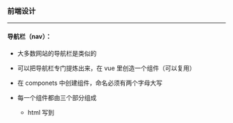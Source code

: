 ### 前端设计

------------------

#### 导航栏（nav）：

- 大多数网站的导航栏是类似的

- 可以把导航栏专门提炼出来，在 vue 里创造一个组件（可以复用）

- 在 componets 中创建组件，命名必须有两个字母大写

- 每一个组件都由三个部分组成

  - html	写到 <template> 标签里
  - js         写到 <script> 标签里
  - css      写到 <style scoped> 标签里（加上 scoped 的作用是在这对标签里写的 css 会加一个随机字符串，使得这个样式不会影响到组件以外的部分）

- [Bootstrap](https://v5.bootcss.com/) 可以让程序员很轻松的拥有美工的能力（调包）

- 导航栏高亮，当前在哪个页面，其对应的按钮高亮

  - 取得当前在哪个页面
  - 实时返回当前 route 的内容

  ```html
   <script>
   import { useRoute } from 'vue-router'
   import { computed } from 'vue'
  
   export default {
      setup() {
          const route = useRoute();
          let route_name = computed(() => route.name)
          return {
              route_name
          }
      }
   }
   </script>
  ```

  

---------------------------------

#### 内容（content）：

- 区别每个网站的是内容区域

- 每个页面创建一个单独的组件（一般在 views 里创建），且因为每个页面可能还会有多个组件，所以每个模块在 views 里创建一个单独的文件夹管理

- 各个页面应有自己的主页面（索引），每个页面同样由（html，js，css）组成

  - PK 
    - 游戏区域，为了方便单独创建一个组件 PlayGround 来写
      - 板子
  - Record 
  - Ranklist
  - User Bots
  - 404 
    - NotFound

- 将每个页面的内容用一块区域框起来（card）在 Bootstrap 里找

  ```html
  <div class="container">
  	<div class="card">
  		<div class="card-body">
  			<slot>要填充的内容</slot>
  		</div>
  	</div>
  </div>
  ```

  因为每个页面都需要 card，所以是公共的部分，公共的部分可以作为一个组件

-----------------------------------------------

#### 实现内容跳转：

- 随着链接的变化，跳转到对应的页面

- 主页中 <router-view> 会自动根据网址变化

- 其变化方式在 router 文件夹的 index.js 中定义
- 输入网址后重定向到 pk 页面
- 输入不正确的链接，重定向到 404 页面
- 在导航栏中点击按钮，跳转到对应的界面
  - 前后端分离模式可以实现，点击后，不刷新（单页面的应用）
  - vue router组件提供了一个标签实现这个功能，即把 <a> 标签换成 <router-link> 标签

------------------

#### 游戏页面：

- ##### 地图

  - 中心对称
  - 周围一圈都是墙
  - 中间是空地，空地里会随机一些障碍物
  - 一方从左下角出发，一方从右上角出发
  - 保证左下角和右上角是连通的（不能把某一方困住）
  - 每次刷新可以得到新的地图

-----------------------------

#### 实现游戏操作：

- ##### 在游戏里，如何实现一个物体在 “动”

  - 每一次渲染的画面称为帧，每到下一帧时，下一帧就把上一帧覆盖掉
  - 假设地图 1 秒钟刷新 60 次，即 1 秒有 60 帧（1 秒刷新 60 张图片），那么就可以动态的计算出这个物体在每一帧里的位置是什么，然后把他渲染出来
  - 当每秒极速放映这 60 张图片时，就可以实现看到物体在 “动”

- **需要写一个基类**（AcGameObject.js）：每秒钟所有游戏对象刷新 60 次

  - 一般浏览器默认每秒钟刷新 60 次

  - 浏览器有```requestAnimationFrame()```函数，可以传一个函数，那么这个函数就会在下一帧浏览器渲染之前执行一遍，想要在每一帧都执行，则需要写成递归函数

    ```js
    const step = () => {
        requestAnimationFrame(step)
    }
    requestAnimationFrame(step)
    ```

  - 创建对象

    ```js
    constructor() {
    	AC_GAME_OBJECTS.push(this);
    	this.timedelta = 0; // 这一帧执行的时刻距离上一帧执行的时刻的时间间隔（速度）
    	this.has_called_start = false; // 记录有没有执行过 start 函数
    }
    ```

  - 部分操作是创建的时候执行一次，求坐标，初始化等

    ```js
    start() { // 只执行一次
    
    }
    ```

  - 每一帧执行一次，除了第一帧之外

    ```js
    update() { // 每一帧执行一次，除了第一帧之外
    
    }
    ```

  - 删除之前执行

    ```
    on_destroy() { // 删除之前执行
    
    }
    ```

  - 删除操作

    ```js
    destroy() { // 删除操作
        this.on_destroy();
        
    	for (let i in AC_GAME_OBJECTS) {
    		const obj = AC_GAME_OBJECTS[i];
    		if (obj == this) {
    			AC_GAME_OBJECTS.splice(i);
    			break;
    		}
    	}
    }
    ```


- ##### 实现游戏操作完整代码：

  ```js
  const AC_GAME_OBJECTS = [];
  
  export class AcGameObject {
      constructor() {
          AC_GAME_OBJECTS.push(this);
          this.timedelta = 0; // 这一帧执行的时刻和上一帧执行的时刻的间隔（物体移动的速度）
          this.has_called_start = false; // 记录有没有执行过 start 函数
      }
  
      start() { // 只执行一次
  
      }
  
      update() { // 每一帧执行一次，除了第一帧之外
  
      }
  
      on_destroy() { // 删除之前执行
  
      }
  
      destroy() { // 删除操作
          this.on_destroy();
  
          for (let i in AC_GAME_OBJECTS) {
              const obj = AC_GAME_OBJECTS[i];
              if (obj == this) {
                  AC_GAME_OBJECTS.splice(i);
                  break;
              }
          }
      }
  
  }
  
  
  let last_timestamp; // 上一次执行的时刻
  const step = timestamp => { // 每一帧都执行一遍，传入参数 timestamp 为当前执行的时刻
      for (let obj of AC_GAME_OBJECTS) {
          if (!obj.has_called_start) {
              obj.has_called_start = true;
              obj.start();
          } else {
              obj.timedelta = timestamp - last_timestamp;
              obj.update();
          }
      }
  
      last_timestamp = timestamp;
      requestAnimationFrame(step)
  }
  requestAnimationFrame(step)
  ```

--------------

#### 实现游戏对象

- 地图

  - 创造一个组件 GameMap.vue 和脚本

  - 在游戏区域（h * w）里找到一个最大的矩形（rows * cols）

    ```min{h / rows, w / cols}```即是每个小方格的长度

  - 由若干小格子组成，颜色深浅相间，左上角第一个是浅色，可以分为奇格和偶格

  - canvas坐标系：横着是 x，竖着是 y，与数组定义的坐标系相反

  - 地图的大小

    - 存在的问题：当地图的长宽都为偶数或者都为奇数时，则双方每一时刻走到的格子坐标都是相同的奇偶性，则可能会存在双方在同一时刻走到同一格子的情况，出现平局，这样对当前优势的一方不利，对游戏AI策略来说不是很好
    - 如何解决：调整地图大小，使得长宽拥有不一样的奇偶性，这样双方在每一时刻走到的格子的奇偶性都不一样，如此，就不会出现双方同一时刻走到同一格子的情况

- 墙，障碍物

  - 创造一个脚本 Wall.js
  - 在 GameMap.js 里创造障碍物
  - 四周由一圈墙组成
  - 内部的障碍物关于**中心对称**
  - 要求双方连通，这样才有博弈，flord-fill 算法判断连通性

--------------------------

#### 地图及障碍物不应在前端实现

- 匹配对战的时候，双方使用的地图及障碍物应保持一致，这样就产生了 “该由哪一方随机地图及障碍物” 的问题，不管哪一方随机，对另外一方都不公平不科学
- 解决方案：将生成地图及障碍物的逻辑移植到后端实现，则双方匹配成功之后，会在后端统一随机一个地图及障碍物，然后发给双方的前端
- 如此，前端就不具备任何逻辑，只是起演示动画作用

-----------------------------

##### 以上执行流程（7月12日）：

以上都是前端内容，每次用户在刷新浏览器的时候，都会将前端代码加载出来，加载完，pk页面会随机一个游戏地图，**该地图每秒钟会刷新 60 次**（人眼看到的是不变的），游戏地图创建完成会在里面**创建障碍物**：先四周，再随机内部障碍物，随机之后，会判断地图是不是连通的（即左下角到右上角的连通性），如果不连通就重新创建一次。

-------------------------------

#### 画蛇

- 两条蛇，一条起点在左下角，另一条起点在右上角

- 初始时，两条蛇都只有一个点

- 两条蛇会在同一时间变长
  
  - 人为规定：两条蛇前十步：每一步长度 + 1，之后：每三步长度 + 1
  
- 蛇其实是一堆格子的序列
  - 单独定义蛇的一个格子 Cell.js
  - 每个格子画一个圆
    - 圆的坐标：在格子坐标的基础上加上0.5
  
- 每条蛇也定义成一个对象 Snake.js
  
  - 蛇想要动，即每一帧都画出来，则应继承基类 AcGameObject.js
  
- 在 GameMap.js 里创建两条蛇

- 蛇的美化

  - 美化前是由多个圆圈组成的，一节一节

  - 美化方式：蛇的身体里**相邻两个格子**（圆圈）**覆盖**一个矩形，该矩形由两个圆的圆心距离作为长，半径之和作为宽，中心点为两个圆的外切点

  - 分为竖直方向和水平方向，竖直方向需要考虑 y 方向矩形的变化，水平方向需要考虑 x 方向矩形的变化（因为是每一帧渲染一次）

  - 蛇的瘦身

    L * 0.8，往里缩了20%，需要在另一边补10%
    
  - 画蛇点睛
  
    - 事实上是画两个小圆
    - 蛇眼的位置与蛇头的朝向相关，随着蛇头方向的更新，蛇眼的位置也在变化
    - 为不同方向蛇眼的偏移量（相对于圆心的偏移量）打个表，渲染时查表即可

#### 坐标存的都是相对距离，渲染时要变成绝对距离

----------------------------

#### 蛇的操作

- ##### 蛇头的移动

  - 定义一个速度，每一帧执行一次 update_move()，并渲染 render() 出来，这样人眼看到的就是在移动

- 蛇整个序列的移动

  - 如果模仿物理环境里的移动，即蛇的身体中每一个格子都移动，这样会出现拐角处畸形的情况

  - 解决方案：**只移动蛇头和蛇尾**，中间部分不动

    - 创建一个新的蛇头，新蛇头向目的地移动
    - 蛇尾向下一个位置移动

  - 蛇什么时候可以动

    - 回合制游戏，双方都有输入，即同时获取了双方的下一步操作之后才会移动

    - 双方都发出了指令时，才会按照双方的指令分别将双方移动到各自的目的地

  - 判断蛇能不能动

    - 不能由每条蛇自己判断，运动员是不能当裁判的
    - 将裁判的逻辑放到 GameMap.js 里

  - 蛇的变长

    - 记录回合数

    - 前十回合：每一回合长度 + 1，之后：每三回合长度 + 1

- 获取完用户的操作之后，让蛇移动

  - 让蛇的身体的每一个格子都移动到下一个格子，且原身体不变，这样就实现了蛇头的复制

  - 移动蛇头到目标格子 update_move()

    - 每两帧之间移动的距离```move_distance = this.speed * this.timedelta / 1000;``` 

      速度乘以时间，timedelta 的单位是毫秒，需要 / 1000

    - 将获取到的距离加到坐标上，计算偏移量
    
  - 设置误差 eps，当两点的距离小于误差，就认为两点已经重合了
  
- ##### 蛇尾的移动

  - 判断一下当前要不要动蛇尾

    蛇尾的移动与蛇的长度有关，蛇的长度的变化与当前回合数有关

    蛇需要变长时蛇尾不变，不需要变长时，蛇尾需要走到下一个目的地，并砍掉原先的蛇尾

--------------------------

#### 获取用户的操作

- 从前端获取操作（后期移植到后端）
- 让用户从键盘输入操作
  - wdsa 控制第一条蛇的上右下左
  - 方向键控制第二条蛇的上右下左
- canvas 获取用户操作，在<canvas>标签里加入属性 tabindex="0"
- 给 canvas 绑定一个获取用户操作信息的事件 add_listening_events()
- 因为用户操作不一样一定从前端获取，也可以从后端获取，所以为了方便起见，写一个统一的接口来设置方向

----------------------

#### 裁判逻辑

检测某个格子是否合法 check_valid()：没有撞到两条蛇的身体和障碍物

- 枚举障碍物
- 枚举每条蛇的身体的格子，特判：当蛇的长度不会增加，蛇尾会前进的时候，不用判断蛇尾

蛇在更新下一步的操作的时候，如果目的位置不合法，该蛇就瞬间去世

##### 去世的状态需要具象化

- 当蛇的状态是 “die”，填充颜色变成惨白，且不能进行下一回合的操作


